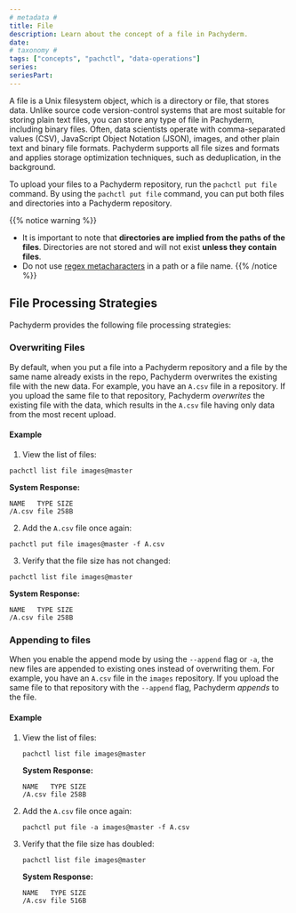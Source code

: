 ```yaml
---
# metadata # 
title: File
description: Learn about the concept of a file in Pachyderm. 
date: 
# taxonomy #
tags: ["concepts", "pachctl", "data-operations"]
series:
seriesPart:
--- 
```



A file is a Unix filesystem object, which is a directory or
file, that stores data. Unlike source code
version-control systems that are most suitable for storing plain text
files, you can store any type of file in Pachyderm, including
binary files. Often, data scientists operate with
comma-separated values (CSV), JavaScript Object Notation (JSON),
images, and other plain text and binary file
formats. Pachyderm supports all file sizes and formats and applies
storage optimization techniques, such as deduplication, in the
background.

To upload your files to a Pachyderm repository, run the
`pachctl put file` command. By using the `pachctl put file`
command, you can put both files and directories into a Pachyderm repository.

{{% notice warning %}} 
- It is important to note that **directories are implied from the paths of the files**. Directories are not stored and will not exist **unless they contain files**. 
- Do not use [regex metacharacters](https://www.w3schools.com/python/gloss_python_regex_metacharacters.asp) in a path or a file name.
{{% /notice %}}

## File Processing Strategies

Pachyderm provides the following file processing strategies:

### **Overwriting Files**
By default, when you put a file into a Pachyderm repository and a
file by the same name already exists in the repo, Pachyderm overwrites
the existing file with the new data.
For example, you have an `A.csv` file in a repository. If you upload the
same file to that repository, Pachyderm *overwrites* the existing
file with the data, which results in the `A.csv` file having only data
from the most recent upload.

#### Example

1. View the list of files:

  ```shell
  pachctl list file images@master
  ```

  **System Response:**

  ```shell
  NAME   TYPE SIZE
  /A.csv file 258B
  ```

2. Add the `A.csv` file once again:

  ```shell
  pachctl put file images@master -f A.csv
  ```

3. Verify that the file size has not changed:

  ```shell
  pachctl list file images@master
  ```

  **System Response:**

  ```shell
  NAME   TYPE SIZE
  /A.csv file 258B
  ```

### **Appending to files**
When you enable the append mode by using the `--append`
flag or `-a`, the new files are appended to existing ones instead of overwriting them.
For example, you have an `A.csv` file in the `images` repository.
If you upload the same file to that repository with the
`--append` flag, Pachyderm *appends* to the file.

####  Example

1. View the list of files:

   ```shell
   pachctl list file images@master
   ```

   **System Response:**

   ```shell
   NAME   TYPE SIZE
   /A.csv file 258B
   ```

2. Add the `A.csv` file once again:

   ```shell
   pachctl put file -a images@master -f A.csv
   ```

3. Verify that the file size has doubled:

   ```shell
   pachctl list file images@master
   ```

   **System Response:**

   ```shell
   NAME   TYPE SIZE
   /A.csv file 516B
   ```
